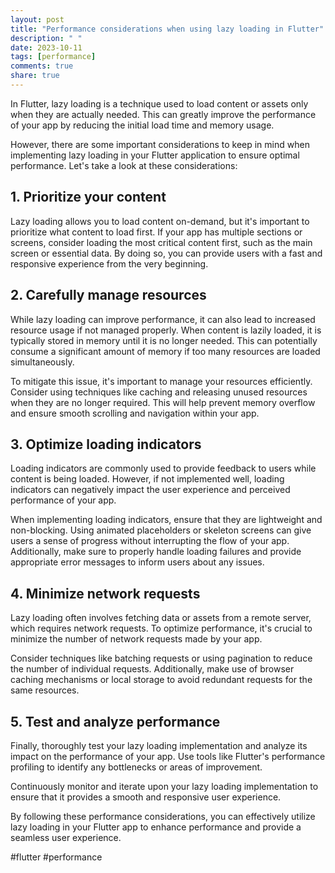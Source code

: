 ```yaml
---
layout: post
title: "Performance considerations when using lazy loading in Flutter"
description: " "
date: 2023-10-11
tags: [performance]
comments: true
share: true
---
```


In Flutter, lazy loading is a technique used to load content or assets only when they are actually needed. This can greatly improve the performance of your app by reducing the initial load time and memory usage.

However, there are some important considerations to keep in mind when implementing lazy loading in your Flutter application to ensure optimal performance. Let's take a look at these considerations:

## 1. Prioritize your content

Lazy loading allows you to load content on-demand, but it's important to prioritize what content to load first. If your app has multiple sections or screens, consider loading the most critical content first, such as the main screen or essential data. By doing so, you can provide users with a fast and responsive experience from the very beginning.

## 2. Carefully manage resources

While lazy loading can improve performance, it can also lead to increased resource usage if not managed properly. When content is lazily loaded, it is typically stored in memory until it is no longer needed. This can potentially consume a significant amount of memory if too many resources are loaded simultaneously. 

To mitigate this issue, it's important to manage your resources efficiently. Consider using techniques like caching and releasing unused resources when they are no longer required. This will help prevent memory overflow and ensure smooth scrolling and navigation within your app.

## 3. Optimize loading indicators

Loading indicators are commonly used to provide feedback to users while content is being loaded. However, if not implemented well, loading indicators can negatively impact the user experience and perceived performance of your app.

When implementing loading indicators, ensure that they are lightweight and non-blocking. Using animated placeholders or skeleton screens can give users a sense of progress without interrupting the flow of your app. Additionally, make sure to properly handle loading failures and provide appropriate error messages to inform users about any issues.

## 4. Minimize network requests

Lazy loading often involves fetching data or assets from a remote server, which requires network requests. To optimize performance, it's crucial to minimize the number of network requests made by your app.

Consider techniques like batching requests or using pagination to reduce the number of individual requests. Additionally, make use of browser caching mechanisms or local storage to avoid redundant requests for the same resources.

## 5. Test and analyze performance

Finally, thoroughly test your lazy loading implementation and analyze its impact on the performance of your app. Use tools like Flutter's performance profiling to identify any bottlenecks or areas of improvement.

Continuously monitor and iterate upon your lazy loading implementation to ensure that it provides a smooth and responsive user experience.

By following these performance considerations, you can effectively utilize lazy loading in your Flutter app to enhance performance and provide a seamless user experience.

#flutter #performance
